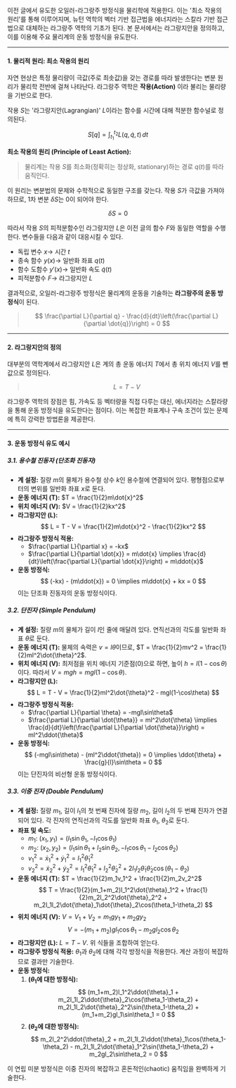 이전 글에서 유도한 오일러-라그랑주 방정식을 물리학에 적용한다. 이는 '최소 작용의 원리'를 통해 이루어지며, 뉴턴 역학의 벡터 기반 접근법을 에너지라는 스칼라 기반 접근법으로 대체하는 라그랑주 역학의 기초가 된다. 본 문서에서는 라그랑지안을 정의하고, 이를 이용해 주요 물리계의 운동 방정식을 유도한다.

---

#### **1. 물리적 원리: 최소 작용의 원리**

자연 현상은 특정 물리량이 극값(주로 최솟값)을 갖는 경로를 따라 발생한다는 변분 원리가 물리학 전반에 걸쳐 나타난다. 라그랑주 역학은 **작용(Action)** 이라 불리는 물리량을 기반으로 한다.

작용 $S$는 '라그랑지안(Lagrangian)' $L$이라는 함수를 시간에 대해 적분한 함수널로 정의된다.

$$
S[q] = \int_{t_1}^{t_2} L(q, \dot{q}, t) \,dt
$$

**최소 작용의 원리 (Principle of Least Action):**
> 물리계는 작용 $S$를 최소화(정확히는 정상화, stationary)하는 경로 $q(t)$를 따라 움직인다.

이 원리는 변분법의 문제와 수학적으로 동일한 구조를 갖는다. 작용 $S$가 극값을 가져야 하므로, 1차 변분 $\delta S$는 0이 되어야 한다.

$$
\delta S = 0
$$

따라서 작용 $S$의 피적분함수인 라그랑지안 $L$은 이전 글의 함수 $F$와 동일한 역할을 수행한다. 변수들을 다음과 같이 대응시킬 수 있다.

-   독립 변수 $x \rightarrow$ 시간 $t$
-   종속 함수 $y(x) \rightarrow$ 일반화 좌표 $q(t)$
-   함수 도함수 $y'(x) \rightarrow$ 일반화 속도 $\dot{q}(t)$
-   피적분함수 $F \rightarrow$ 라그랑지안 $L$

결과적으로, 오일러-라그랑주 방정식은 물리계의 운동을 기술하는 **라그랑주의 운동 방정식**이 된다.

> $$
 \frac{\partial L}{\partial q} - \frac{d}{dt}\left(\frac{\partial L}{\partial \dot{q}}\right) = 0
 $$

---

#### **2. 라그랑지안의 정의**

대부분의 역학계에서 라그랑지안 $L$은 계의 총 운동 에너지 $T$에서 총 위치 에너지 $V$를 뺀 값으로 정의된다.

> $$
 L = T - V
 $$

라그랑주 역학의 장점은 힘, 가속도 등 벡터량을 직접 다루는 대신, 에너지라는 스칼라량을 통해 운동 방정식을 유도한다는 점이다. 이는 복잡한 좌표계나 구속 조건이 있는 문제에 특히 강력한 방법론을 제공한다.

---

#### **3. 운동 방정식 유도 예시**

##### **3.1. 용수철 진동자 (단조화 진동자)**

-   **계 설정:** 질량 $m$의 물체가 용수철 상수 $k$인 용수철에 연결되어 있다. 평형점으로부터의 변위를 일반화 좌표 $x$로 둔다.
-   **운동 에너지 (T):** $T = \frac{1}{2}m\dot{x}^2$
-   **위치 에너지 (V):** $V = \frac{1}{2}kx^2$
-   **라그랑지안 (L):**
    $$
    L = T - V = \frac{1}{2}m\dot{x}^2 - \frac{1}{2}kx^2
    $$
-   **라그랑주 방정식 적용:**
    -   $\frac{\partial L}{\partial x} = -kx$
    -   $\frac{\partial L}{\partial \dot{x}} = m\dot{x} \implies \frac{d}{dt}\left(\frac{\partial L}{\partial \dot{x}}\right) = m\ddot{x}$
-   **운동 방정식:**
    $$
    (-kx) - (m\ddot{x}) = 0 \implies m\ddot{x} + kx = 0
    $$
    이는 단조화 진동자의 운동 방정식이다.

##### **3.2. 단진자 (Simple Pendulum)**

-   **계 설정:** 질량 $m$의 물체가 길이 $l$인 줄에 매달려 있다. 연직선과의 각도를 일반화 좌표 $\theta$로 둔다.
-   **운동 에너지 (T):** 물체의 속력은 $v = l\dot{\theta}$이므로, $T = \frac{1}{2}mv^2 = \frac{1}{2}ml^2\dot{\theta}^2$.
-   **위치 에너지 (V):** 최저점을 위치 에너지 기준점(0)으로 하면, 높이 $h = l(1-\cos\theta)$이다. 따라서 $V = mgh = mgl(1-\cos\theta)$.
-   **라그랑지안 (L):**
    $$
    L = T - V = \frac{1}{2}ml^2\dot{\theta}^2 - mgl(1-\cos\theta)
    $$
-   **라그랑주 방정식 적용:**
    -   $\frac{\partial L}{\partial \theta} = -mgl\sin\theta$
    -   $\frac{\partial L}{\partial \dot{\theta}} = ml^2\dot{\theta} \implies \frac{d}{dt}\left(\frac{\partial L}{\partial \dot{\theta}}\right) = ml^2\ddot{\theta}$
-   **운동 방정식:**
    $$
    (-mgl\sin\theta) - (ml^2\ddot{\theta}) = 0 \implies \ddot{\theta} + \frac{g}{l}\sin\theta = 0
    $$
    이는 단진자의 비선형 운동 방정식이다.

##### **3.3. 이중 진자 (Double Pendulum)**

-   **계 설정:** 질량 $m_1$, 길이 $l_1$의 첫 번째 진자에 질량 $m_2$, 길이 $l_2$의 두 번째 진자가 연결되어 있다. 각 진자의 연직선과의 각도를 일반화 좌표 $\theta_1$, $\theta_2$로 둔다.
-   **좌표 및 속도:**
    -   $m_1$: $(x_1, y_1) = (l_1\sin\theta_1, -l_1\cos\theta_1)$
    -   $m_2$: $(x_2, y_2) = (l_1\sin\theta_1 + l_2\sin\theta_2, -l_1\cos\theta_1 - l_2\cos\theta_2)$
    -   $v_1^2 = \dot{x}_1^2 + \dot{y}_1^2 = l_1^2\dot{\theta}_1^2$
    -   $v_2^2 = \dot{x}_2^2 + \dot{y}_2^2 = l_1^2\dot{\theta}_1^2 + l_2^2\dot{\theta}_2^2 + 2l_1l_2\dot{\theta}_1\dot{\theta}_2\cos(\theta_1-\theta_2)$
-   **운동 에너지 (T):** $T = \frac{1}{2}m_1v_1^2 + \frac{1}{2}m_2v_2^2$
    $$
    T = \frac{1}{2}(m_1+m_2)l_1^2\dot{\theta}_1^2 + \frac{1}{2}m_2l_2^2\dot{\theta}_2^2 + m_2l_1l_2\dot{\theta}_1\dot{\theta}_2\cos(\theta_1-\theta_2)
    $$
-   **위치 에너지 (V):** $V = V_1 + V_2 = m_1gy_1 + m_2gy_2$
    $$
    V = -(m_1+m_2)gl_1\cos\theta_1 - m_2gl_2\cos\theta_2
    $$
-   **라그랑지안 (L):** $L=T-V$. 위 식들을 조합하여 얻는다.
-   **라그랑주 방정식 적용:** $\theta_1$과 $\theta_2$에 대해 각각 방정식을 적용한다. 계산 과정이 복잡하므로 결과만 기술한다.
-   **운동 방정식:**
    1.  **($\theta_1$에 대한 방정식):**
        $$
        (m_1+m_2)l_1^2\ddot{\theta}_1 + m_2l_1l_2\ddot{\theta}_2\cos(\theta_1-\theta_2) + m_2l_1l_2\dot{\theta}_2^2\sin(\theta_1-\theta_2) + (m_1+m_2)gl_1\sin\theta_1 = 0
        $$
    2.  **($\theta_2$에 대한 방정식):**
        $$
        m_2l_2^2\ddot{\theta}_2 + m_2l_1l_2\ddot{\theta}_1\cos(\theta_1-\theta_2) - m_2l_1l_2\dot{\theta}_1^2\sin(\theta_1-\theta_2) + m_2gl_2\sin\theta_2 = 0
        $$

이 연립 미분 방정식은 이중 진자의 복잡하고 혼돈적인(chaotic) 움직임을 완벽하게 기술한다.